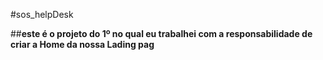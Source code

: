 #sos_helpDesk

##**este é o projeto do 1º no qual eu trabalhei com a responsabilidade de criar a Home da nossa Lading pag**


